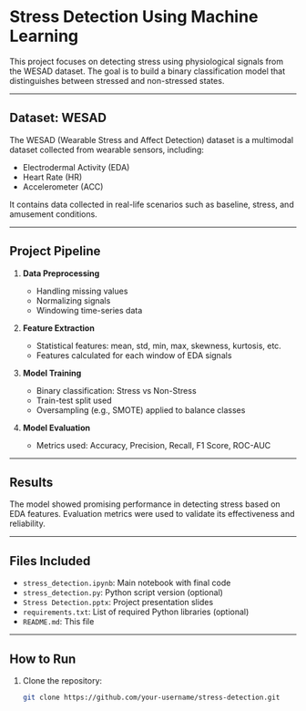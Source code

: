# Stress Detection Using Machine Learning

This project focuses on detecting stress using physiological signals from the WESAD dataset. The goal is to build a binary classification model that distinguishes between stressed and non-stressed states.

---

##  Dataset: WESAD

The WESAD (Wearable Stress and Affect Detection) dataset is a multimodal dataset collected from wearable sensors, including:

- Electrodermal Activity (EDA)
- Heart Rate (HR)
- Accelerometer (ACC)

It contains data collected in real-life scenarios such as baseline, stress, and amusement conditions.

---

##  Project Pipeline

1. **Data Preprocessing**
   - Handling missing values
   - Normalizing signals
   - Windowing time-series data

2. **Feature Extraction**
   - Statistical features: mean, std, min, max, skewness, kurtosis, etc.
   - Features calculated for each window of EDA signals

3. **Model Training**
   - Binary classification: Stress vs Non-Stress
   - Train-test split used
   - Oversampling (e.g., SMOTE) applied to balance classes

4. **Model Evaluation**
   - Metrics used: Accuracy, Precision, Recall, F1 Score, ROC-AUC

---

##  Results

The model showed promising performance in detecting stress based on EDA features. Evaluation metrics were used to validate its effectiveness and reliability.

---

##  Files Included

- `stress_detection.ipynb`: Main notebook with final code
- `stress_detection.py`: Python script version (optional)
- `Stress Detection.pptx`: Project presentation slides
- `requirements.txt`: List of required Python libraries (optional)
- `README.md`: This file

---

##  How to Run

1. Clone the repository:
   ```bash
   git clone https://github.com/your-username/stress-detection.git
